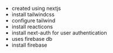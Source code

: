 - created using nextjs
- install tailwindcss
- configure tailwind
- install reacticons
- install next-auth for user authentication
- uses firebase db
- install firebase